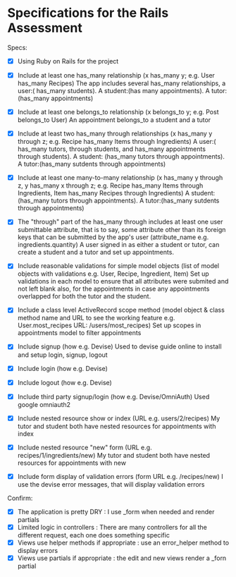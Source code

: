 # Specifications for the Rails Assessment

Specs:
- [x] Using Ruby on Rails for the project
- [x] Include at least one has_many relationship (x has_many y; e.g. User has_many Recipes) The app includes several has_many relationships, a user:( has_many students). A student:(has many appointments). A tutor: (has_many appointments)

- [x] Include at least one belongs_to relationship (x belongs_to y; e.g. Post belongs_to User) An appointment belongs_to a student and a tutor

- [x] Include at least two has_many through relationships (x has_many y through z; e.g. Recipe has_many Items through Ingredients) A user:( has_many tutors, through students, and has_many appointments through students). A student: (has_many tutors through appointments). A tutor:(has_many sutdents through appointments)

- [x] Include at least one many-to-many relationship (x has_many y through z, y has_many x through z; e.g. Recipe has_many Items through Ingredients, Item has_many Recipes through Ingredients) A student: (has_many tutors through appointments). A tutor:(has_many sutdents through appointments) 

- [x] The "through" part of the has_many through includes at least one user submittable attribute, that is to say, some attribute other than its foreign keys that can be submitted by the app's user (attribute_name e.g. ingredients.quantity) A user signed in as either a student or tutor, can create a student and a tutor and set up appointments.

- [x] Include reasonable validations for simple model objects (list of model objects with validations e.g. User, Recipe, Ingredient, Item) Set up validations in each model to ensure that all attributes were submited and not left blank also, for the appointments in case any appointments overlapped for both the tutor and the student.

- [x] Include a class level ActiveRecord scope method (model object & class method name and URL to see the working feature e.g. User.most_recipes URL: /users/most_recipes) Set up scopes in appointments model to filter appointments

- [x] Include signup (how e.g. Devise) Used to devise guide online to install and setup login, signup, logout

- [x] Include login (how e.g. Devise)

- [x] Include logout (how e.g. Devise)

- [x] Include third party signup/login (how e.g. Devise/OmniAuth) Used google omniauth2

- [x] Include nested resource show or index (URL e.g. users/2/recipes) My tutor and student both have nested resources for appointments with index

- [x] Include nested resource "new" form (URL e.g. recipes/1/ingredients/new) My tutor and student both have nested resources for appointments with new

- [x] Include form display of validation errors (form URL e.g. /recipes/new) I use the devise error messages, that will display validation errors


Confirm:
- [x] The application is pretty DRY : I use _form when needed and render partials
- [x] Limited logic in controllers : There are many controllers for all the different request, each one does something specific
- [x] Views use helper methods if appropriate : use an error_helper method to display errors
- [x] Views use partials if appropriate : the edit and new views render a _forn partial

